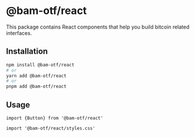 # @bam-otf/react

This package contains React components that help you build bitcoin related
interfaces.

## Installation

```bash
npm install @bam-otf/react
# or
yarn add @bam-otf/react
# or
pnpm add @bam-otf/react
```

## Usage

```tsx
import {Button} from '@bam-otf/react'

import '@bam-otf/react/styles.css'
```

